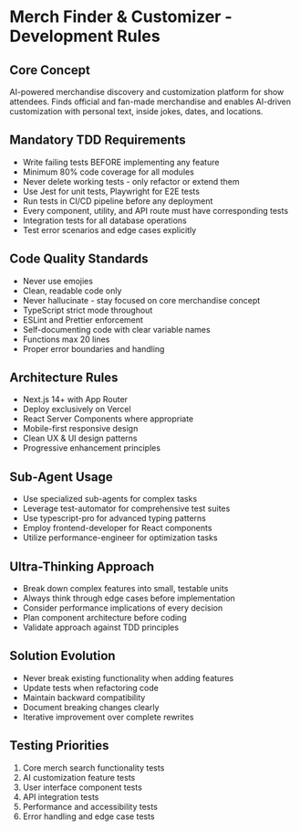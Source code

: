 # Merch Finder & Customizer - Development Rules

## Core Concept
AI-powered merchandise discovery and customization platform for show attendees. Finds official and fan-made merchandise and enables AI-driven customization with personal text, inside jokes, dates, and locations.

## Mandatory TDD Requirements
- Write failing tests BEFORE implementing any feature
- Minimum 80% code coverage for all modules
- Never delete working tests - only refactor or extend them
- Use Jest for unit tests, Playwright for E2E tests
- Run tests in CI/CD pipeline before any deployment
- Every component, utility, and API route must have corresponding tests
- Integration tests for all database operations
- Test error scenarios and edge cases explicitly

## Code Quality Standards
- Never use emojies
- Clean, readable code only
- Never hallucinate - stay focused on core merchandise concept
- TypeScript strict mode throughout
- ESLint and Prettier enforcement
- Self-documenting code with clear variable names
- Functions max 20 lines
- Proper error boundaries and handling

## Architecture Rules
- Next.js 14+ with App Router
- Deploy exclusively on Vercel
- React Server Components where appropriate
- Mobile-first responsive design
- Clean UX & UI design patterns
- Progressive enhancement principles

## Sub-Agent Usage
- Use specialized sub-agents for complex tasks
- Leverage test-automator for comprehensive test suites
- Use typescript-pro for advanced typing patterns
- Employ frontend-developer for React components
- Utilize performance-engineer for optimization tasks

## Ultra-Thinking Approach
- Break down complex features into small, testable units
- Always think through edge cases before implementation
- Consider performance implications of every decision
- Plan component architecture before coding
- Validate approach against TDD principles

## Solution Evolution
- Never break existing functionality when adding features
- Update tests when refactoring code
- Maintain backward compatibility
- Document breaking changes clearly
- Iterative improvement over complete rewrites

## Testing Priorities
1. Core merch search functionality tests
2. AI customization feature tests
3. User interface component tests
4. API integration tests
5. Performance and accessibility tests
6. Error handling and edge case tests